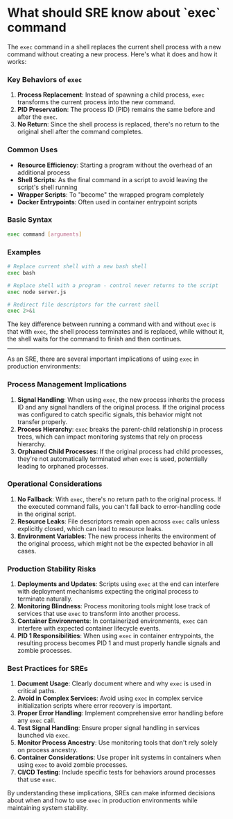 # What should SRE know about \`exec\` command

The `exec` command in a shell replaces the current shell process with a new command without creating a new process. Here's what it does and how it works:

### Key Behaviors of `exec`

1. **Process Replacement**: Instead of spawning a child process, `exec` transforms the current process into the new command.
2. **PID Preservation**: The process ID (PID) remains the same before and after the `exec`.
3. **No Return**: Since the shell process is replaced, there's no return to the original shell after the command completes.

### Common Uses

* **Resource Efficiency**: Starting a program without the overhead of an additional process
* **Shell Scripts**: As the final command in a script to avoid leaving the script's shell running
* **Wrapper Scripts**: To "become" the wrapped program completely
* **Docker Entrypoints**: Often used in container entrypoint scripts

### Basic Syntax

```bash
exec command [arguments]
```

### Examples

```bash
# Replace current shell with a new bash shell
exec bash

# Replace shell with a program - control never returns to the script
exec node server.js

# Redirect file descriptors for the current shell
exec 2>&1
```

The key difference between running a command with and without `exec` is that with `exec`, the shell process terminates and is replaced, while without it, the shell waits for the command to finish and then continues.

***

As an SRE, there are several important implications of using `exec` in production environments:

### Process Management Implications

1. **Signal Handling**: When using `exec`, the new process inherits the process ID and any signal handlers of the original process. If the original process was configured to catch specific signals, this behavior might not transfer properly.
2. **Process Hierarchy**: `exec` breaks the parent-child relationship in process trees, which can impact monitoring systems that rely on process hierarchy.
3. **Orphaned Child Processes**: If the original process had child processes, they're not automatically terminated when `exec` is used, potentially leading to orphaned processes.

### Operational Considerations

1. **No Fallback**: With `exec`, there's no return path to the original process. If the executed command fails, you can't fall back to error-handling code in the original script.
2. **Resource Leaks**: File descriptors remain open across `exec` calls unless explicitly closed, which can lead to resource leaks.
3. **Environment Variables**: The new process inherits the environment of the original process, which might not be the expected behavior in all cases.

### Production Stability Risks

1. **Deployments and Updates**: Scripts using `exec` at the end can interfere with deployment mechanisms expecting the original process to terminate naturally.
2. **Monitoring Blindness**: Process monitoring tools might lose track of services that use `exec` to transform into another process.
3. **Container Environments**: In containerized environments, `exec` can interfere with expected container lifecycle events.
4. **PID 1 Responsibilities**: When using `exec` in container entrypoints, the resulting process becomes PID 1 and must properly handle signals and zombie processes.

### Best Practices for SREs

1. **Document Usage**: Clearly document where and why `exec` is used in critical paths.
2. **Avoid in Complex Services**: Avoid using `exec` in complex service initialization scripts where error recovery is important.
3. **Proper Error Handling**: Implement comprehensive error handling before any `exec` call.
4. **Test Signal Handling**: Ensure proper signal handling in services launched via `exec`.
5. **Monitor Process Ancestry**: Use monitoring tools that don't rely solely on process ancestry.
6. **Container Considerations**: Use proper init systems in containers when using `exec` to avoid zombie processes.
7. **CI/CD Testing**: Include specific tests for behaviors around processes that use `exec`.

By understanding these implications, SREs can make informed decisions about when and how to use `exec` in production environments while maintaining system stability.
